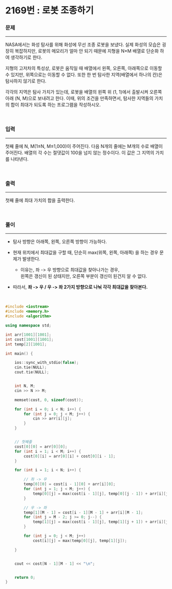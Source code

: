 2169번 : 로봇 조종하기
===
### 문제
---
NASA에서는 화성 탐사를 위해 화성에 무선 조종 로봇을 보냈다. 실제 화성의 모습은 굉장히 복잡하지만, 로봇의 메모리가 얼마 안 되기 때문에 지형을 N×M 배열로 단순화 하여 생각하기로 한다.

지형의 고저차의 특성상, 로봇은 움직일 때 배열에서 왼쪽, 오른쪽, 아래쪽으로 이동할 수 있지만, 위쪽으로는 이동할 수 없다. 또한 한 번 탐사한 지역(배열에서 하나의 칸)은 탐사하지 않기로 한다.

각각의 지역은 탐사 가치가 있는데, 로봇을 배열의 왼쪽 위 (1, 1)에서 출발시켜 오른쪽 아래 (N, M)으로 보내려고 한다. 이때, 위의 조건을 만족하면서, 탐사한 지역들의 가치의 합이 최대가 되도록 하는 프로그램을 작성하시오.

<br>

### 입력
---
첫째 줄에 N, M(1≤N, M≤1,000)이 주어진다. 다음 N개의 줄에는 M개의 수로 배열이 주어진다. 배열의 각 수는 절댓값이 100을 넘지 않는 정수이다. 이 값은 그 지역의 가치를 나타낸다.

<br>

### 출력
---
첫째 줄에 최대 가치의 합을 출력한다.

<br>

### 풀이
---

- 탐사 방향은 아래쪽, 왼쪽, 오른쪽 방향이 가능하다.

- 현재 위치에서 최대값을 구할 때, 단순히 max(위쪽, 왼쪽, 아래쪽) 을 하는 경우 문제가 발생한다.
  - 이유는, 좌 -> 우 방향으로 최대값을 찾아나가는 경우, <br>
  왼쪽은 갱신이 된 상태지만, 오른쪽 부분이 갱신이 된건지 알 수 없다.

- 따라서, **좌 -> 우 / 우 -> 좌 2가지 방향으로 나눠 각각 최대값을 찾아본다.**


<br>

```c++
#include <iostream>
#include <memory.h>
#include <algorithm>

using namespace std;

int arr[1001][1001];
int cost[1001][1001];
int temp[2][1001];

int main() {

	ios::sync_with_stdio(false);
	cin.tie(NULL);
	cout.tie(NULL);


	int N, M;
	cin >> N >> M;

	memset(cost, 0, sizeof(cost));

	for (int i = 0; i < N; i++) {
		for (int j = 0; j < M; j++) {
			cin >> arr[i][j];
		}
	}


	// 첫째줄
	cost[0][0] = arr[0][0];
	for (int i = 1; i < M; i++) {
		cost[0][i] = arr[0][i] + cost[0][i - 1];
	}

	for (int i = 1; i < N; i++) {

		// 좌 -> 우
		temp[0][0] = cost[i - 1][0] + arr[i][0];
		for (int j = 1; j < M; j++) {
			temp[0][j] = max(cost[i - 1][j], temp[0][j - 1]) + arr[i][j];
		}

		// 우 -> 좌
		temp[1][M - 1] = cost[i - 1][M - 1] + arr[i][M - 1];
		for (int j = M - 2; j >= 0; j--) {
			temp[1][j] = max(cost[i - 1][j], temp[1][j + 1]) + arr[i][j];
		}

		for (int j = 0; j < M; j++)
			cost[i][j] = max(temp[0][j], temp[1][j]);

	}


	cout << cost[N - 1][M - 1] << "\n";


	return 0;
}
```
